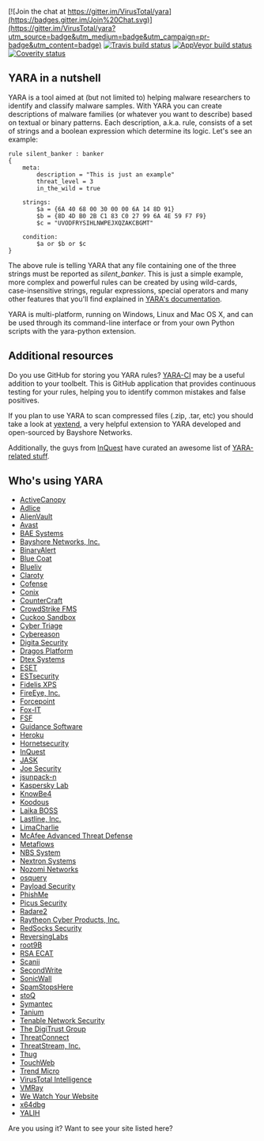 [![Join the chat at https://gitter.im/VirusTotal/yara](https://badges.gitter.im/Join%20Chat.svg)](https://gitter.im/VirusTotal/yara?utm_source=badge&utm_medium=badge&utm_campaign=pr-badge&utm_content=badge)
[![Travis build status](https://travis-ci.com/VirusTotal/yara.svg)](https://travis-ci.com/VirusTotal/yara)
[![AppVeyor build status](https://ci.appveyor.com/api/projects/status/7glqg19w4oolm7pr?svg=true)](https://ci.appveyor.com/project/plusvic/yara)
[![Coverity status](https://scan.coverity.com/projects/9057/badge.svg?flat=1)](https://scan.coverity.com/projects/plusvic-yara)



## YARA in a nutshell

YARA is a tool aimed at (but not limited to) helping malware researchers to
identify and classify malware samples. With YARA you can create descriptions of
malware families (or whatever you want to describe) based on textual or binary
patterns. Each description, a.k.a. rule, consists of a set of strings and a
boolean expression which determine its logic. Let's see an example:

```yara
rule silent_banker : banker
{
    meta:
        description = "This is just an example"
        threat_level = 3
        in_the_wild = true

    strings:
        $a = {6A 40 68 00 30 00 00 6A 14 8D 91}
        $b = {8D 4D B0 2B C1 83 C0 27 99 6A 4E 59 F7 F9}
        $c = "UVODFRYSIHLNWPEJXQZAKCBGMT"

    condition:
        $a or $b or $c
}
```

The above rule is telling YARA that any file containing one of the three strings
must be reported as *silent_banker*. This is just a simple example, more
complex and powerful rules can be created by using wild-cards, case-insensitive
strings, regular expressions, special operators and many other features that
you'll find explained in [YARA's documentation](https://yara.readthedocs.org/).

YARA is multi-platform, running on Windows, Linux and Mac OS X, and can be used
through its command-line interface or from your own Python scripts with the
yara-python extension.

## Additional resources

Do you use GitHub for storing you YARA rules? [YARA-CI](https://yara-ci.cloud.virustotal.com)
may be a useful addition to your toolbelt. This is GitHub application that provides
continuous testing for your rules, helping you to identify common mistakes and
false positives.

If you plan to use YARA to scan compressed files (.zip, .tar, etc) you should
take a look at [yextend](https://github.com/BayshoreNetworks/yextend), a very
helpful extension to YARA developed and open-sourced by Bayshore Networks.

Additionally, the guys from [InQuest](https://inquest.net/) have curated an
awesome list of [YARA-related stuff](https://github.com/InQuest/awesome-yara).

## Who's using YARA

* [ActiveCanopy](https://activecanopy.com/)
* [Adlice](http://www.adlice.com/)
* [AlienVault](https://otx.alienvault.com/)
* [Avast](https://www.avast.com/)
* [BAE Systems](http://www.baesystems.com/home?r=ai)
* [Bayshore Networks, Inc.](http://www.bayshorenetworks.com)
* [BinaryAlert](https://github.com/airbnb/binaryalert)
* [Blue Coat](http://www.bluecoat.com/products/malware-analysis-appliance)
* [Blueliv](http://www.blueliv.com)
* [Claroty](https://claroty.com/continuous-threat-detection)
* [Cofense](https://cofense.com)
* [Conix](http://www.conix.fr)
* [CounterCraft](https://www.countercraft.eu)
* [CrowdStrike FMS](https://github.com/CrowdStrike/CrowdFMS)
* [Cuckoo Sandbox](https://github.com/cuckoosandbox/cuckoo)
* [Cyber Triage](http://www.cybertriage.com)
* [Cybereason](https://www.cybereason.com)
* [Digita Security](https://digitasecurity.com/product/uxprotect)
* [Dragos Platform](https://dragos.com/platform/)
* [Dtex Systems](https://dtexsystems.com)
* [ESET](https://www.eset.com)
* [ESTsecurity](https://www.estsecurity.com)
* [Fidelis XPS](http://www.fidelissecurity.com/network-security-appliance/Fidelis-XPS)
* [FireEye, Inc.](http://www.fireeye.com)
* [Forcepoint](https://www.forcepoint.com)
* [Fox-IT](https://www.fox-it.com)
* [FSF](https://github.com/EmersonElectricCo/fsf)
* [Guidance Software](http://www.guidancesoftware.com/endpointsecurity)
* [Heroku](https://heroku.com)
* [Hornetsecurity](https://www.hornetsecurity.com/en/)
* [InQuest](http://www.inquest.net/)
* [JASK](http://jask.io)
* [Joe Security](https://www.joesecurity.org)
* [jsunpack-n](http://jsunpack.jeek.org/)
* [Kaspersky Lab](http://www.kaspersky.com)
* [KnowBe4](https://www.knowbe4.com)
* [Koodous](https://koodous.com/)
* [Laika BOSS](https://github.com/lmco/laikaboss)
* [Lastline, Inc.](http://www.lastline.com)
* [LimaCharlie](https://limacharlie.io/)
* [McAfee Advanced Threat Defense](http://mcafee.com/atd)
* [Metaflows](http://www.metaflows.com)
* [NBS System](https://www.nbs-system.com/)
* [Nextron Systems](https://www.nextron-systems.com)
* [Nozomi Networks](http://www.nozominetworks.com)
* [osquery](http://www.osquery.io)
* [Payload Security](https://www.payload-security.com)
* [PhishMe](http://phishme.com/)
* [Picus Security](http://www.picussecurity.com/)
* [Radare2](http://rada.re)
* [Raytheon Cyber Products, Inc.](http://www.raytheoncyber.com/capabilities/products/sureview-threatprotection/)
* [RedSocks Security](https://redsocks.eu/)
* [ReversingLabs](http://reversinglabs.com)
* [root9B](https://www.root9b.com)
* [RSA ECAT](http://www.emc.com/security/rsa-ecat.htm)
* [Scanii](https://scanii.com)
* [SecondWrite](https://www.secondwrite.com)
* [SonicWall](https://www.sonicwall.com/)
* [SpamStopsHere](https://www.spamstopshere.com)
* [stoQ](http://stoq.punchcyber.com)
* [Symantec](http://www.symantec.com)
* [Tanium](http://www.tanium.com/)
* [Tenable Network Security](https://www.tenable.com/)
* [The DigiTrust Group](http://www.digitrustgroup.com/)
* [ThreatConnect](https://www.threatconnect.com/)
* [ThreatStream, Inc.](http://threatstream.com)
* [Thug](https://github.com/buffer/thug)
* [TouchWeb](https://www.touchweb.fr)
* [Trend Micro](http://www.trendmicro.com)
* [VirusTotal Intelligence](https://www.virustotal.com/intelligence/)
* [VMRay](https://www.vmray.com/)
* [We Watch Your Website](http://www.wewatchyourwebsite.com/)
* [x64dbg](http://x64dbg.com)
* [YALIH](https://github.com/Masood-M/YALIH)

Are you using it? Want to see your site listed here?
